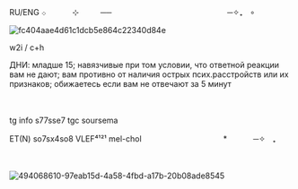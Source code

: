    RU/ENG     ܀     ㅤㅤㅤ       ⊹ㅤㅤㅤ──ㅤㅤㅤㅤㅤㅤㅤㅤㅤㅤㅤㅤㅤㅤㅤㅤ─✧₊ㅤ∘
   

![fc404aae4d61c1dcb5e864c22340d84e](https://github.com/user-attachments/assets/e54e9926-c4c1-4e20-affe-cf3e8d39d338)

w2i / c+h


 
 
 ДНИ: младше 15; навязчивые при том условии, что ответной реакции вам не дают;
 вам противно от наличия острых псих.расстройств или их признаков; обижаетесь
если вам не отвечают за 5 минут



ㅤ 
ㅤ 

tg info s77sse7     tgc soursema    

ET(N)  so7sx4so8 VLEF⁴¹²¹ mel-cholㅤㅤㅤㅤㅤㅤㅤㅤㅤㅤㅤ          *   ㅤㅤㅤ   ─✧ㅤ₊

ㅤ
ㅤ

![494068610-97eab15d-4a58-4fbd-a17b-20b08ade8545](https://github.com/user-attachments/assets/4ad49446-079b-49ef-9489-a63cf6babd50)



   































<!---
SemaSour/SemaSour is a ✨ special ✨ repository because its `README.md` (this file) appears on your GitHub profile.
You can click the Preview link to take a look at your changes.
--->
